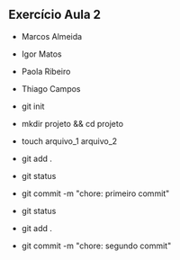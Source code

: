 ## Exercício Aula 2 

- Marcos Almeida
- Igor Matos
- Paola Ribeiro
- Thiago Campos

- git init 
- mkdir projeto && cd projeto
- touch arquivo_1 arquivo_2
- git add .
- git status
- git commit -m "chore: primeiro commit"
- git status
- git add .
- git commit -m "chore: segundo commit"
